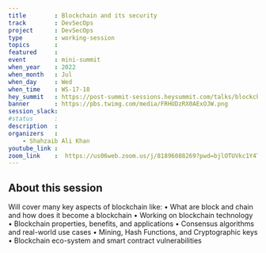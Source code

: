 ```yaml
---
title        : Blockchain and its security
track        : DevSecOps
project      : DevSecOps
type         : working-session
topics       :
featured     :
event        : mini-summit
when_year    : 2022
when_month   : Jul
when_day     : Wed
when_time    : WS-17-18
hey_summit   : https://post-summit-sessions.heysummit.com/talks/blockchain-and-its-security/
banner       : https://pbs.twimg.com/media/FRHUDzRX0AExOJW.png
session_slack:
#status      : 
description  :
organizers   :
    - Shahzaib Ali Khan       
youtube_link : 
zoom_link    :  https://us06web.zoom.us/j/81896088269?pwd=bjlOTUVkc1Y4TFpYcHhlZkFjWTRMQT09
---
```


## About this session
Will cover many key aspects of blockchain like:
• What are block and chain and how does it become a blockchain
• Working on blockchain technology
• Blockchain properties, benefits, and applications
• Consensus algorithms and real-world use cases
• Mining, Hash Functions, and Cryptographic keys
• Blockchain eco-system and smart contract vulnerabilities
